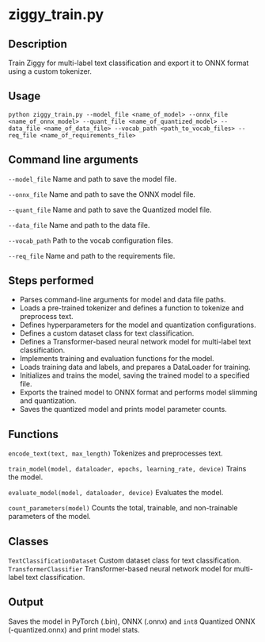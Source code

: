 # ziggy_train.py

## Description

Train Ziggy for multi-label text classification and export it to ONNX format using a custom tokenizer.

## Usage

```
python ziggy_train.py --model_file <name_of_model> --onnx_file <name_of_onnx_model> --quant_file <name_of_quantized_model> --data_file <name_of_data_file> --vocab_path <path_to_vocab_files> --req_file <name_of_requirements_file>
```

## Command line arguments

`--model_file` Name and path to save the model file.

`--onnx_file` Name and path to save the ONNX model file.

`--quant_file` Name and path to save the Quantized model file.

`--data_file` Name and path to the data file.

`--vocab_path` Path to the vocab configuration files.

`--req_file` Name and path to the requirements file.

## Steps performed

- Parses command-line arguments for model and data file paths.
- Loads a pre-trained tokenizer and defines a function to tokenize and preprocess text.
- Defines hyperparameters for the model and quantization configurations.
- Defines a custom dataset class for text classification.
- Defines a Transformer-based neural network model for multi-label text classification.
- Implements training and evaluation functions for the model.
- Loads training data and labels, and prepares a DataLoader for training.
- Initializes and trains the model, saving the trained model to a specified file.
- Exports the trained model to ONNX format and performs model slimming and quantization.
- Saves the quantized model and prints model parameter counts.

## Functions

`encode_text(text, max_length)` Tokenizes and preprocesses text.

`train_model(model, dataloader, epochs, learning_rate, device)` Trains the model.

`evaluate_model(model, dataloader, device)` Evaluates the model.

`count_parameters(model)` Counts the total, trainable, and non-trainable parameters of the model.

## Classes

`TextClassificationDataset` Custom dataset class for text classification.
`TransformerClassifier` Transformer-based neural network model for multi-label text classification.

## Output

Saves the model in PyTorch (.bin), ONNX (.onnx) and `int8` Quantized ONNX (-quantized.onnx) and print model stats.
